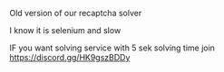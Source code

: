 Old version of our recaptcha solver

I know it is selenium and slow 

IF you want solving service with 5 sek solving time join https://discord.gg/HK9gszBDDy
